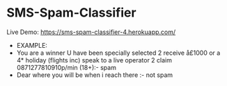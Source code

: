# SMS-Spam-Classifier
Live Demo: https://sms-spam-classifier-4.herokuapp.com/

* EXAMPLE:
* You are a winner U have been specially selected 2 receive å£1000 or a 4* holiday (flights inc) speak to a live operator 2 claim 0871277810910p/min (18+):- spam
* Dear where you will be when i reach there :- not spam


